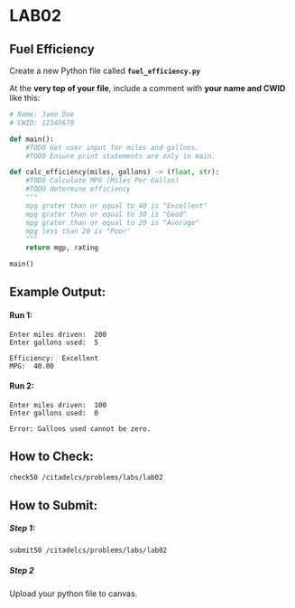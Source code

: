 # LAB02

## **Fuel Efficiency**

Create a new Python file called **`fuel_efficiency.py`**

At the **very top of your file**, include a comment with **your name and CWID** like this:

```python
# Name: Jane Doe
# CWID: 12345678

def main():
    #TODO Get user input for miles and gallons.
    #TODO Ensure print statements are only in main.

def calc_efficiency(miles, gallons) -> (float, str):
    #TODO Calculate MPG (Miles Per Gallon)
    #TODO determine efficiency
    """
    mpg grater than or equal to 40 is "Excellent"
    mpg grater than or equal to 30 is "Good"
    mpg grater than or equal to 20 is "Average"
    mpg less than 20 is "Poor"
    """
    return mgp, rating

main()
```
## Example Output:
#### Run 1:
```text
Enter miles driven:  200
Enter gallons used:  5

Efficiency:  Excellent
MPG:  40.00
```
#### Run 2:
```text
Enter miles driven:  100
Enter gallons used:  0

Error: Gallons used cannot be zero.
```

## How to Check:
```bash
check50 /citadelcs/problems/labs/lab02
```
## How to Submit:
##### Step 1:
```bash
submit50 /citadelcs/problems/labs/lab02
```
##### Step 2
Upload your python file to canvas.

